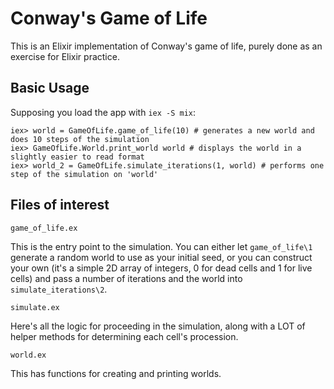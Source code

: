# Conway's Game of Life

This is an Elixir implementation of Conway's game of life, purely done as an exercise for
Elixir practice.

## Basic Usage

Supposing you load the app with `iex -S mix`:

```
iex> world = GameOfLife.game_of_life(10) # generates a new world and does 10 steps of the simulation
iex> GameOfLife.World.print_world world # displays the world in a slightly easier to read format
iex> world_2 = GameOfLife.simulate_iterations(1, world) # performs one step of the simulation on 'world'
```

## Files of interest

`game_of_life.ex`

This is the entry point to the simulation. You can either let `game_of_life\1` generate a random world
to use as your initial seed, or you can construct your own (it's a simple 2D array of integers, 0 for
dead cells and 1 for live cells) and pass a number of iterations and the world into `simulate_iterations\2`.

`simulate.ex`

Here's all the logic for proceeding in the simulation, along with a LOT of helper methods for determining
each cell's procession. 

`world.ex`

This has functions for creating and printing worlds.

